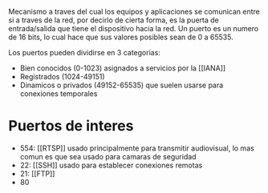 Mecanismo a traves del cual los equipos y aplicaciones se comunican entre si a traves de la red, por decirlo de cierta forma, es la puerta de entrada/salida que tiene el dispositivo hacia la red.
Un puerto es un numero de 16 bits, lo cual hace que sus valores posibles sean de 0 a 65535.

Los puertos pueden dividirse en 3 categorias:
- Bien conocidos (0-1023) asignados a servicios por la [[IANA]]
- Registrados (1024-49151)
- Dinamicos o privados (49152-65535) que suelen usarse para conexiones temporales
# Puertos de interes
- 554: [[RTSP]] usado principalmente para transmitir audiovisual, lo mas comun es que sea usado para camaras de seguridad
- 22: [[SSH]] usado para establecer conexiones remotas
- 21: [[FTP]]
- 80